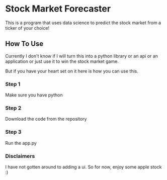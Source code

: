 # Stock Market Forecaster

This is a program that uses data science to predict the stock market from a ticker of your choice!

## How To Use

Currently I don't know if I will turn this into a python library or an api or an application
or just use it to win the stock market game.

But if you have your heart set on it
here is how you can use this.

### Step 1

Make sure you have python

### Step 2

Download the code from the repository

### Step 3

Run the app.py

### Disclaimers

I have not gotten around to adding a ui. So for now, 
enjoy some apple stock :)
